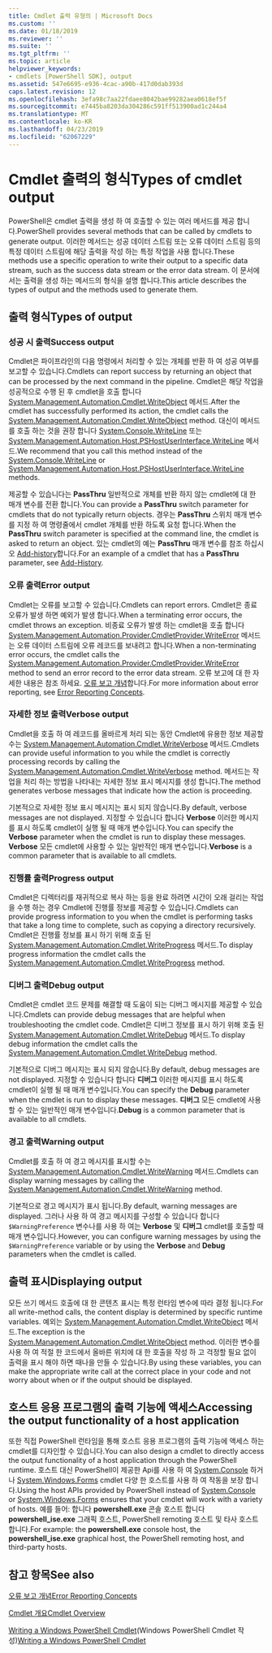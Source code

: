 ```yaml
---
title: Cmdlet 출력 유형의 | Microsoft Docs
ms.custom: ''
ms.date: 01/18/2019
ms.reviewer: ''
ms.suite: ''
ms.tgt_pltfrm: ''
ms.topic: article
helpviewer_keywords:
- cmdlets [PowerShell SDK], output
ms.assetid: 547e6695-e936-4cac-a90b-417d0dab393d
caps.latest.revision: 12
ms.openlocfilehash: 3efa98c7aa22fdaee8042bae99282aea0618ef5f
ms.sourcegitcommit: e7445ba8203da304286c591ff513900ad1c244a4
ms.translationtype: MT
ms.contentlocale: ko-KR
ms.lasthandoff: 04/23/2019
ms.locfileid: "62067229"
---
```

# <a name="types-of-cmdlet-output"></a><span data-ttu-id="4edb4-102">Cmdlet 출력의 형식</span><span class="sxs-lookup"><span data-stu-id="4edb4-102">Types of cmdlet output</span></span>

<span data-ttu-id="4edb4-103">PowerShell은 cmdlet 출력을 생성 하 여 호출할 수 있는 여러 메서드를 제공 합니다.</span><span class="sxs-lookup"><span data-stu-id="4edb4-103">PowerShell provides several methods that can be called by cmdlets to generate output.</span></span> <span data-ttu-id="4edb4-104">이러한 메서드는 성공 데이터 스트림 또는 오류 데이터 스트림 등의 특정 데이터 스트림에 해당 출력을 작성 하는 특정 작업을 사용 합니다.</span><span class="sxs-lookup"><span data-stu-id="4edb4-104">These methods use a specific operation to write their output to a specific data stream, such as the success data stream or the error data stream.</span></span> <span data-ttu-id="4edb4-105">이 문서에서는 출력을 생성 하는 메서드의 형식을 설명 합니다.</span><span class="sxs-lookup"><span data-stu-id="4edb4-105">This article describes the types of output and the methods used to generate them.</span></span>

## <a name="types-of-output"></a><span data-ttu-id="4edb4-106">출력 형식</span><span class="sxs-lookup"><span data-stu-id="4edb4-106">Types of output</span></span>

### <a name="success-output"></a><span data-ttu-id="4edb4-107">성공 시 출력</span><span class="sxs-lookup"><span data-stu-id="4edb4-107">Success output</span></span>

<span data-ttu-id="4edb4-108">Cmdlet은 파이프라인의 다음 명령에서 처리할 수 있는 개체를 반환 하 여 성공 여부를 보고할 수 있습니다.</span><span class="sxs-lookup"><span data-stu-id="4edb4-108">Cmdlets can report success by returning an object that can be processed by the next command in the pipeline.</span></span> <span data-ttu-id="4edb4-109">Cmdlet은 해당 작업을 성공적으로 수행 된 후 cmdlet을 호출 합니다 [System.Management.Automation.Cmdlet.WriteObject](/dotnet/api/System.Management.Automation.Cmdlet.WriteObject) 메서드.</span><span class="sxs-lookup"><span data-stu-id="4edb4-109">After the cmdlet has successfully performed its action, the cmdlet calls the [System.Management.Automation.Cmdlet.WriteObject](/dotnet/api/System.Management.Automation.Cmdlet.WriteObject) method.</span></span> <span data-ttu-id="4edb4-110">대신이 메서드를 호출 하는 것을 권장 합니다 [System.Console.WriteLine](/dotnet/api/System.Console.WriteLine) 또는 [System.Management.Automation.Host.PSHostUserInterface.WriteLine](/dotnet/api/System.Management.Automation.Host.PSHostUserInterface.WriteLine) 메서드.</span><span class="sxs-lookup"><span data-stu-id="4edb4-110">We recommend that you call this method instead of the [System.Console.WriteLine](/dotnet/api/System.Console.WriteLine) or [System.Management.Automation.Host.PSHostUserInterface.WriteLine](/dotnet/api/System.Management.Automation.Host.PSHostUserInterface.WriteLine) methods.</span></span>

<span data-ttu-id="4edb4-111">제공할 수 있습니다는 **PassThru** 일반적으로 개체를 반환 하지 않는 cmdlet에 대 한 매개 변수를 전환 합니다.</span><span class="sxs-lookup"><span data-stu-id="4edb4-111">You can provide a **PassThru** switch parameter for cmdlets that do not typically return objects.</span></span>
<span data-ttu-id="4edb4-112">경우는 **PassThru** 스위치 매개 변수를 지정 하 여 명령줄에서 cmdlet 개체를 반환 하도록 요청 합니다.</span><span class="sxs-lookup"><span data-stu-id="4edb4-112">When the **PassThru** switch parameter is specified at the command line, the cmdlet is asked to return an object.</span></span> <span data-ttu-id="4edb4-113">있는 cmdlet의 예는 **PassThru** 매개 변수를 참조 하십시오 [Add-history](/powershell/module/Microsoft.PowerShell.Core/Add-History)합니다.</span><span class="sxs-lookup"><span data-stu-id="4edb4-113">For an example of a cmdlet that has a **PassThru** parameter, see [Add-History](/powershell/module/Microsoft.PowerShell.Core/Add-History).</span></span>

### <a name="error-output"></a><span data-ttu-id="4edb4-114">오류 출력</span><span class="sxs-lookup"><span data-stu-id="4edb4-114">Error output</span></span>

<span data-ttu-id="4edb4-115">Cmdlet는 오류를 보고할 수 있습니다.</span><span class="sxs-lookup"><span data-stu-id="4edb4-115">Cmdlets can report errors.</span></span> <span data-ttu-id="4edb4-116">Cmdlet은 종료 오류가 발생 하면 예외가 발생 합니다.</span><span class="sxs-lookup"><span data-stu-id="4edb4-116">When a terminating error occurs, the cmdlet throws an exception.</span></span> <span data-ttu-id="4edb4-117">비종료 오류가 발생 하는 cmdlet을 호출 합니다 [System.Management.Automation.Provider.CmdletProvider.WriteError](/dotnet/api/System.Management.Automation.Provider.CmdletProvider.WriteError) 메서드는 오류 데이터 스트림에 오류 레코드를 보내려고 합니다.</span><span class="sxs-lookup"><span data-stu-id="4edb4-117">When a non-terminating error occurs, the cmdlet calls the [System.Management.Automation.Provider.CmdletProvider.WriteError](/dotnet/api/System.Management.Automation.Provider.CmdletProvider.WriteError) method to send an error record to the error data stream.</span></span> <span data-ttu-id="4edb4-118">오류 보고에 대 한 자세한 내용은 참조 하세요. [오류 보고 개념](./error-reporting-concepts.md)합니다.</span><span class="sxs-lookup"><span data-stu-id="4edb4-118">For more information about error reporting, see [Error Reporting Concepts](./error-reporting-concepts.md).</span></span>

### <a name="verbose-output"></a><span data-ttu-id="4edb4-119">자세한 정보 출력</span><span class="sxs-lookup"><span data-stu-id="4edb4-119">Verbose output</span></span>

<span data-ttu-id="4edb4-120">Cmdlet을 호출 하 여 레코드를 올바르게 처리 되는 동안 Cmdlet에 유용한 정보 제공할 수는 [System.Management.Automation.Cmdlet.WriteVerbose](/dotnet/api/System.Management.Automation.Cmdlet.WriteVerbose) 메서드.</span><span class="sxs-lookup"><span data-stu-id="4edb4-120">Cmdlets can provide useful information to you while the cmdlet is correctly processing records by calling the [System.Management.Automation.Cmdlet.WriteVerbose](/dotnet/api/System.Management.Automation.Cmdlet.WriteVerbose) method.</span></span> <span data-ttu-id="4edb4-121">메서드는 작업을 처리 하는 방법을 나타내는 자세한 정보 표시 메시지를 생성 합니다.</span><span class="sxs-lookup"><span data-stu-id="4edb4-121">The method generates verbose messages that indicate how the action is proceeding.</span></span>

<span data-ttu-id="4edb4-122">기본적으로 자세한 정보 표시 메시지는 표시 되지 않습니다.</span><span class="sxs-lookup"><span data-stu-id="4edb4-122">By default, verbose messages are not displayed.</span></span> <span data-ttu-id="4edb4-123">지정할 수 있습니다 합니다 **Verbose** 이러한 메시지를 표시 하도록 cmdlet이 실행 될 때 매개 변수입니다.</span><span class="sxs-lookup"><span data-stu-id="4edb4-123">You can specify the **Verbose** parameter when the cmdlet is run to display these messages.</span></span> <span data-ttu-id="4edb4-124">**Verbose** 모든 cmdlet에 사용할 수 있는 일반적인 매개 변수입니다.</span><span class="sxs-lookup"><span data-stu-id="4edb4-124">**Verbose** is a common parameter that is available to all cmdlets.</span></span>

### <a name="progress-output"></a><span data-ttu-id="4edb4-125">진행률 출력</span><span class="sxs-lookup"><span data-stu-id="4edb4-125">Progress output</span></span>

<span data-ttu-id="4edb4-126">Cmdlet은 디렉터리를 재귀적으로 복사 하는 등을 완료 하려면 시간이 오래 걸리는 작업을 수행 하는 경우 Cmdlet에 진행률 정보를 제공할 수 있습니다.</span><span class="sxs-lookup"><span data-stu-id="4edb4-126">Cmdlets can provide progress information to you when the cmdlet is performing tasks that take a long time to complete, such as copying a directory recursively.</span></span> <span data-ttu-id="4edb4-127">Cmdlet은 진행률 정보를 표시 하기 위해 호출 된 [System.Management.Automation.Cmdlet.WriteProgress](/dotnet/api/System.Management.Automation.Cmdlet.WriteProgress) 메서드.</span><span class="sxs-lookup"><span data-stu-id="4edb4-127">To display progress information the cmdlet calls the [System.Management.Automation.Cmdlet.WriteProgress](/dotnet/api/System.Management.Automation.Cmdlet.WriteProgress) method.</span></span>

### <a name="debug-output"></a><span data-ttu-id="4edb4-128">디버그 출력</span><span class="sxs-lookup"><span data-stu-id="4edb4-128">Debug output</span></span>

<span data-ttu-id="4edb4-129">Cmdlet은 cmdlet 코드 문제를 해결할 때 도움이 되는 디버그 메시지를 제공할 수 있습니다.</span><span class="sxs-lookup"><span data-stu-id="4edb4-129">Cmdlets can provide debug messages that are helpful when troubleshooting the cmdlet code.</span></span> <span data-ttu-id="4edb4-130">Cmdlet은 디버그 정보를 표시 하기 위해 호출 된 [System.Management.Automation.Cmdlet.WriteDebug](/dotnet/api/System.Management.Automation.Cmdlet.WriteDebug) 메서드.</span><span class="sxs-lookup"><span data-stu-id="4edb4-130">To display debug information the cmdlet calls the [System.Management.Automation.Cmdlet.WriteDebug](/dotnet/api/System.Management.Automation.Cmdlet.WriteDebug) method.</span></span>

<span data-ttu-id="4edb4-131">기본적으로 디버그 메시지는 표시 되지 않습니다.</span><span class="sxs-lookup"><span data-stu-id="4edb4-131">By default, debug messages are not displayed.</span></span> <span data-ttu-id="4edb4-132">지정할 수 있습니다 합니다 **디버그** 이러한 메시지를 표시 하도록 cmdlet이 실행 될 때 매개 변수입니다.</span><span class="sxs-lookup"><span data-stu-id="4edb4-132">You can specify the **Debug** parameter when the cmdlet is run to display these messages.</span></span> <span data-ttu-id="4edb4-133">**디버그** 모든 cmdlet에 사용할 수 있는 일반적인 매개 변수입니다.</span><span class="sxs-lookup"><span data-stu-id="4edb4-133">**Debug** is a common parameter that is available to all cmdlets.</span></span>

### <a name="warning-output"></a><span data-ttu-id="4edb4-134">경고 출력</span><span class="sxs-lookup"><span data-stu-id="4edb4-134">Warning output</span></span>

<span data-ttu-id="4edb4-135">Cmdlet를 호출 하 여 경고 메시지를 표시할 수는 [System.Management.Automation.Cmdlet.WriteWarning](/dotnet/api/System.Management.Automation.Cmdlet.WriteWarning) 메서드.</span><span class="sxs-lookup"><span data-stu-id="4edb4-135">Cmdlets can display warning messages by calling the [System.Management.Automation.Cmdlet.WriteWarning](/dotnet/api/System.Management.Automation.Cmdlet.WriteWarning) method.</span></span>

<span data-ttu-id="4edb4-136">기본적으로 경고 메시지가 표시 됩니다.</span><span class="sxs-lookup"><span data-stu-id="4edb4-136">By default, warning messages are displayed.</span></span> <span data-ttu-id="4edb4-137">그러나 사용 하 여 경고 메시지를 구성할 수 있습니다 합니다 `$WarningPreference` 변수나를 사용 하 여는 **Verbose** 및 **디버그** cmdlet를 호출할 때 매개 변수입니다.</span><span class="sxs-lookup"><span data-stu-id="4edb4-137">However, you can configure warning messages by using the `$WarningPreference` variable or by using the **Verbose** and **Debug** parameters when the cmdlet is called.</span></span>

## <a name="displaying-output"></a><span data-ttu-id="4edb4-138">출력 표시</span><span class="sxs-lookup"><span data-stu-id="4edb4-138">Displaying output</span></span>

<span data-ttu-id="4edb4-139">모든 쓰기 메서드 호출에 대 한 콘텐츠 표시는 특정 런타임 변수에 따라 결정 됩니다.</span><span class="sxs-lookup"><span data-stu-id="4edb4-139">For all write-method calls, the content display is determined by specific runtime variables.</span></span> <span data-ttu-id="4edb4-140">예외는 [System.Management.Automation.Cmdlet.WriteObject](/dotnet/api/System.Management.Automation.Cmdlet.WriteObject) 메서드.</span><span class="sxs-lookup"><span data-stu-id="4edb4-140">The exception is the [System.Management.Automation.Cmdlet.WriteObject](/dotnet/api/System.Management.Automation.Cmdlet.WriteObject) method.</span></span> <span data-ttu-id="4edb4-141">이러한 변수를 사용 하 여 적절 한 코드에서 올바른 위치에 대 한 호출을 작성 하 고 걱정할 필요 없이 출력을 표시 해야 하면 때나을 만들 수 있습니다.</span><span class="sxs-lookup"><span data-stu-id="4edb4-141">By using these variables, you can make the appropriate write call at the correct place in your code and not worry about when or if the output should be displayed.</span></span>

## <a name="accessing-the-output-functionality-of-a-host-application"></a><span data-ttu-id="4edb4-142">호스트 응용 프로그램의 출력 기능에 액세스</span><span class="sxs-lookup"><span data-stu-id="4edb4-142">Accessing the output functionality of a host application</span></span>

<span data-ttu-id="4edb4-143">또한 직접 PowerShell 런타임을 통해 호스트 응용 프로그램의 출력 기능에 액세스 하는 cmdlet를 디자인할 수 있습니다.</span><span class="sxs-lookup"><span data-stu-id="4edb4-143">You can also design a cmdlet to directly access the output functionality of a host application through the PowerShell runtime.</span></span> <span data-ttu-id="4edb4-144">호스트 대신 PowerShell이 제공한 Api를 사용 하 여 [System.Console](/dotnet/api/System.Console) 하거나 [System.Windows.Forms](/dotnet/api/System.Windows.Forms) cmdlet 다양 한 호스트를 사용 하 여 작동을 보장 합니다.</span><span class="sxs-lookup"><span data-stu-id="4edb4-144">Using the host APIs provided by PowerShell instead of [System.Console](/dotnet/api/System.Console) or [System.Windows.Forms](/dotnet/api/System.Windows.Forms) ensures that your cmdlet will work with a variety of hosts.</span></span> <span data-ttu-id="4edb4-145">예를 들어: 합니다 **powershell.exe** 콘솔 호스트 합니다 **powershell_ise.exe** 그래픽 호스트, PowerShell remoting 호스트 및 타사 호스트 합니다.</span><span class="sxs-lookup"><span data-stu-id="4edb4-145">For example: the **powershell.exe** console host, the **powershell_ise.exe** graphical host, the PowerShell remoting host, and third-party hosts.</span></span>

## <a name="see-also"></a><span data-ttu-id="4edb4-146">참고 항목</span><span class="sxs-lookup"><span data-stu-id="4edb4-146">See also</span></span>

[<span data-ttu-id="4edb4-147">오류 보고 개념</span><span class="sxs-lookup"><span data-stu-id="4edb4-147">Error Reporting Concepts</span></span>](./error-reporting-concepts.md)

[<span data-ttu-id="4edb4-148">Cmdlet 개요</span><span class="sxs-lookup"><span data-stu-id="4edb4-148">Cmdlet Overview</span></span>](./cmdlet-overview.md)

<span data-ttu-id="4edb4-149">[Writing a Windows PowerShell Cmdlet](./writing-a-windows-powershell-cmdlet.md)(Windows PowerShell Cmdlet 작성)</span><span class="sxs-lookup"><span data-stu-id="4edb4-149">[Writing a Windows PowerShell Cmdlet](./writing-a-windows-powershell-cmdlet.md)</span></span>
